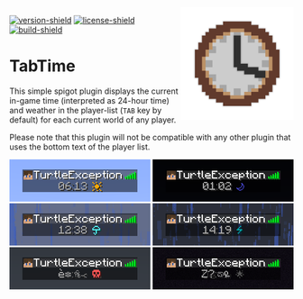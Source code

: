 [version-shield]: https://img.shields.io/github/v/release/TurtleException/TabTime?include_prereleases
[license-shield]: https://img.shields.io/github/license/TurtleException/TabTime
[build-shield]: https://img.shields.io/github/actions/workflow/status/TurtleException/TabTime/build.yaml

<!--suppress HtmlRequiredAltAttribute, CheckImageSize -->
<img align="right" src=".github/tabtime.png" height="200" width="200">

[![version-shield]](https://github.com/TurtleException/TabTime/releases)
[![license-shield]](LICENSE)
[![build-shield]](https://github.com/TurtleException/TabTime/actions/workflows/build.yaml)

# TabTime
This simple spigot plugin displays the current in-game time (interpreted as 24-hour time) and weather in the player-list
(`TAB` key by default) for each current world of any player.

Please note that this plugin will not be compatible with any other plugin that uses the bottom text of the player list.

<img src=".github/example-day.png" alt="The plugin displays a sun during the day, if the weather is clear">
<img src=".github/example-night.png" alt="During a clear night, a moon is shown next to the time">
<img src=".github/example-rain.png" alt="Rain is displayed as an umbrella">
<img src=".github/example-thunder.png" alt="When its stormy, a lightning bolt is used">
<img src=".github/example-nether.png" alt="The nether does not have a time, so it just displays a red skull">
<img src=".github/example-end.png" alt="Since the end also has no time, it is simply represented by a black star">
